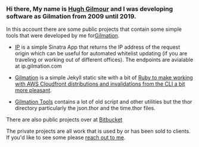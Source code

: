 ### Hi there, My name is [Hugh Gilmour](https://github.com/shugster13) and I was developing software as Gilmation from 2009 until 2019.

In this account there are some public projects that contain some simple tools that were developed by me for[Gilmation](https://gilmation.com).  

* [IP](https://github.com/gilmation/ip) is a simple Sinatra App that returns the IP address of the request origin which can be useful for automated whitelist updating (if you are traveling or working out of different offices). The endpoints are avialable at ip.gilmation.com

* [Gilmation](https://github.com/gilmation/gilmation-static) is a simple Jekyll static site with a bit of [Ruby to make working with AWS Cloudfront distributions and invalidations from the CLI a bit more pleasant](https://github.com/gilmation/gilmation-static/blob/main/cloudfront.rb).

* [Gilmation Tools](https://github.com/gilmation/gilmation-tools) contains a lot of old script and other utilities but the thor directory particularly the 
json.thor and the time.thor files.

There are also public projects over at [Bitbucket]()

The private projects are all work that is used by or has been sold to clients. If you'd like to see some please [reach out to me](https://gilmation.com/contact).
